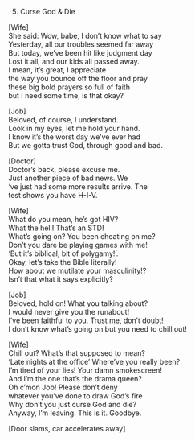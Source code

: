 5.	Curse God & Die  
  
[Wife]  
She said: Wow, babe, I don’t know what to say  
Yesterday, all our troubles seemed far away  
But today, we’ve been hit like judgment day  
Lost it all, and our kids all passed away.  
I mean, it’s great, I appreciate  
the way you bounce off the floor and pray  
these big bold prayers so full of faith  
but I need some time, is that okay?  
  
[Job]  
Beloved, of course, I understand.  
Look in my eyes, let me hold your hand.  
I know it’s the worst day we’ve ever had  
But we gotta trust God, through good and bad.  
  
[Doctor]  
Doctor’s back, please excuse me.  
Just another piece of bad news. We  
‘ve just had some more results arrive. The  
test shows you have H-I-V.  
  
[Wife]  
What do you mean, he’s got HIV?  
What the hell! That’s an STD!  
What’s going on? You been cheating on me?  
Don’t you dare be playing games with me!  
‘But it’s biblical, bit of polygamy!’.  
Okay, let’s take the Bible literally!  
How about we mutilate your masculinity!?  
Isn’t that what it says explicitly?  
  
[Job]  
Beloved, hold on! What you talking about?  
I would never give you the runabout!  
I’ve been faithful to you. Trust me, don’t doubt!  
I don’t know what’s going on but you need to chill out!  
  
[Wife]  
Chill out? What’s that supposed to mean?  
‘Late nights at the office’ Where’ve you really been?  
I’m tired of your lies! Your damn smokescreen!  
And I’m the one that’s the drama queen?  
Oh c’mon Job! Please don’t deny  
whatever you’ve done to draw God’s fire  
Why don’t you just curse God and die?  
Anyway, I’m leaving. This is it. Goodbye.  
  
[Door slams, car accelerates away]  
  

